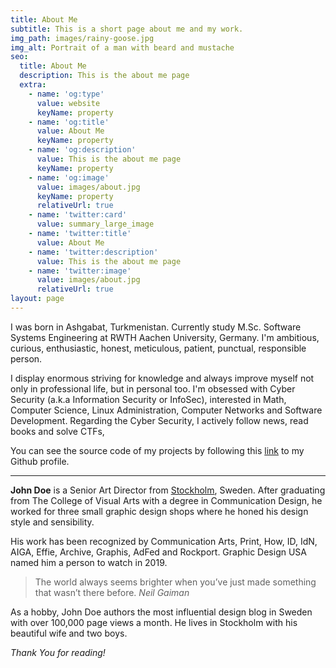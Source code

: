 ```yaml
---
title: About Me
subtitle: This is a short page about me and my work.
img_path: images/rainy-goose.jpg
img_alt: Portrait of a man with beard and mustache
seo:
  title: About Me
  description: This is the about me page
  extra:
    - name: 'og:type'
      value: website
      keyName: property
    - name: 'og:title'
      value: About Me
      keyName: property
    - name: 'og:description'
      value: This is the about me page
      keyName: property
    - name: 'og:image'
      value: images/about.jpg
      keyName: property
      relativeUrl: true
    - name: 'twitter:card'
      value: summary_large_image
    - name: 'twitter:title'
      value: About Me
    - name: 'twitter:description'
      value: This is the about me page
    - name: 'twitter:image'
      value: images/about.jpg
      relativeUrl: true
layout: page
---
```

I was born in Ashgabat, Turkmenistan. Currently study M.Sc. Software Systems Engineering at RWTH Aachen University, Germany. I'm ambitious, curious, enthusiastic, honest, meticulous, patient, punctual, responsible person.

I display enormous striving for knowledge and always improve myself not only in professional life, but in personal too. I'm obsessed with Cyber Security (a.k.a Information Security or InfoSec), interested in Math, Computer Science, Linux Administration, Computer Networks and Software Development. Regarding the Cyber Security, I actively follow news, read books and solve CTFs, 

You can see the source code of my projects by following this [link](https://github.com/myrataltyyev?tab=repositories) to my Github profile.

***

**John Doe** is a Senior Art Director from [Stockholm](https://en.wikipedia.org/wiki/Stockholm), Sweden. After graduating from The College of Visual Arts with a degree in Communication Design, he worked for three small graphic design shops where he honed his design style and sensibility.

His work has been recognized by Communication Arts, Print, How, ID, IdN, AIGA, Effie, Archive, Graphis, AdFed and Rockport. Graphic Design USA named him a person to watch in 2019.

> The world always seems brighter when you’ve just made something that wasn’t there before. <cite>Neil Gaiman</cite>

As a hobby, John Doe authors the most influential design blog in Sweden with over 100,000 page views a month. He lives in Stockholm with his beautiful wife and two boys.

*Thank You for reading!*
